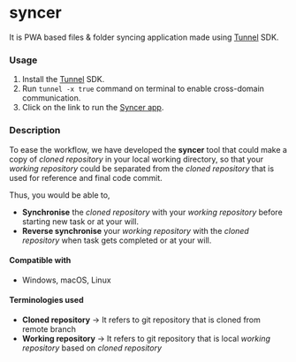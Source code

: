 # syncer
It is PWA based files & folder syncing application made using [Tunnel](https://github.com/isurfer21/tunnel) SDK.

### Usage
1. Install the [Tunnel](https://github.com/isurfer21/tunnel/) SDK.
2. Run `tunnel -x true` command on terminal to enable cross-domain communication.
3. Click on the link to run the [Syncer app](https://isurfer21.github.io/syncer/app/).

### Description
To ease the workflow, we have developed the **syncer** tool that could make a copy of *cloned repository* in your local working directory, so that your *working repository* could be separated from the *cloned repository* that is used for reference and final code commit. 

Thus, you would be able to,

 - **Synchronise** the *cloned repository* with your *working repository* before starting new task or at your will.
 - **Reverse synchronise** your *working repository* with the *cloned repository* when task gets completed or at your will.

#### Compatible with
 - Windows, macOS, Linux

#### Terminologies used
 - **Cloned repository** &rarr; It refers to git repository that is cloned from remote branch
 - **Working repository** &rarr; It refers to git repository that is local *working repository* based on *cloned repository*
